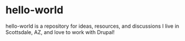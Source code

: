 # hello-world
hello-world is a repository for ideas, resources, and discussions
I live in Scottsdale, AZ, and love to work with Drupal!
